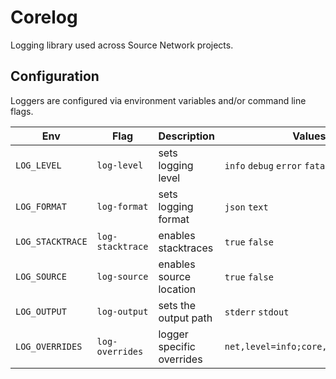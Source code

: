 # Corelog

Logging library used across Source Network projects.

## Configuration

Loggers are configured via environment variables and/or command line flags.

| Env              | Flag             | Description               | Values                              |
| ---------------- | ---------------- | ------------------------- | ----------------------------------- |
| `LOG_LEVEL`      | `log-level`      | sets logging level        | `info` `debug` `error` `fatal`      |
| `LOG_FORMAT`     | `log-format`     | sets logging format       | `json` `text`                       |
| `LOG_STACKTRACE` | `log-stacktrace` | enables stacktraces       | `true` `false`                      |
| `LOG_SOURCE`     | `log-source`     | enables source location   | `true` `false`                      |
| `LOG_OUTPUT`     | `log-output`     | sets the output path      | `stderr` `stdout`                   |
| `LOG_OVERRIDES`  | `log-overrides`  | logger specific overrides | `net,level=info;core,output=stdout` |
